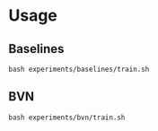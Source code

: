 # Usage

## Baselines
```
bash experiments/baselines/train.sh
```

## BVN
```
bash experiments/bvn/train.sh
```